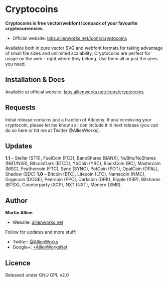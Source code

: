 Cryptocoins
===========

**Cryptocoins is free vector/webfont iconpack of your favourite cryptocurrencies.**

* Official website: [labs.allienworks.net/icons/cryptocoins](http://labs.allienworks.net/icons/cryptocoins)


Available both in pure vector SVG and webfont formats for taking advantage of small file sizes and unlimited scalability, Cryptocoins are perfect for usage on the web – right where they belong. Use them all or just the ones you need.


Installation & Docs
-------------------

Available at official website: [labs.allienworks.net/icons/cryptocoins](http://labs.allienworks.net/icons/cryptocoins)


Requests
--------

Initial release contains just a fraction of Altcoins. If you're missing your cryptocoin, please let me know so I can include it in next release (you can do so here or hit me at Twitter @AllienWorks).

Updates
-------

**1.1** – Stellar (STR), FuelCoin (FC2), BanxShares (BANX), NuBits/NuShares (NBT/NSR), BitcoinDark (BTCD), YbCoin (YBC), BlackCoin (BC), Mastercoin (MSC), Feathercoin (FTC), Sync (SYNC), PotCoin (POT), OpalCoin (OPAL), Shadow (SDC)
**1.0** – Bitcoin (BTC), Litecoin (LTC), Namecoin (NMC), Dogecoin (DOGE), Peercoin (PPC), Darkcoin (DRK), Ripple (XRP), Bitshares (BTSX), Counterparty (XCP), NXT (NXT), Monero (XMR)

Author
------

**Martin Allien**

* Website: [allienworks.net](http://allienworks.net)

Follow for updates and more stuff:

* Twitter: [@AllienWorks](http://twitter.com/AllienWorks)
* Google+: [+AllienWorksNet](http://google.com/+AllienWorksNet)

Licence
-------

Released under GNU GPL v2.0
